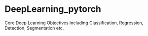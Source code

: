 # DeepLearning_pytorch
Core Deep Learning Objectives including Classification, Regression, Detection, Segmentation etc.
